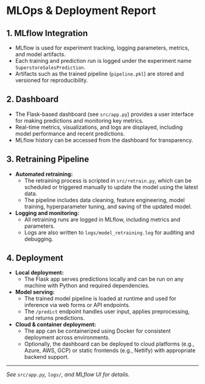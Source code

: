 # MLOps & Deployment Report

## 1. MLflow Integration
- MLflow is used for experiment tracking, logging parameters, metrics, and model artifacts.
- Each training and prediction run is logged under the experiment name `SuperstoreSalesPrediction`.
- Artifacts such as the trained pipeline (`pipeline.pkl`) are stored and versioned for reproducibility.

## 2. Dashboard
- The Flask-based dashboard (see `src/app.py`) provides a user interface for making predictions and monitoring key metrics.
- Real-time metrics, visualizations, and logs are displayed, including model performance and recent predictions.
- MLflow history can be accessed from the dashboard for transparency.

## 3. Retraining Pipeline
- **Automated retraining:**
  - The retraining process is scripted in `src/retrain.py`, which can be scheduled or triggered manually to update the model using the latest data.
  - The pipeline includes data cleaning, feature engineering, model training, hyperparameter tuning, and saving of the updated model.
- **Logging and monitoring:**
  - All retraining runs are logged in MLflow, including metrics and parameters.
  - Logs are also written to `logs/model_retraining.log` for auditing and debugging.

## 4. Deployment
- **Local deployment:**
  - The Flask app serves predictions locally and can be run on any machine with Python and required dependencies.
- **Model serving:**
  - The trained model pipeline is loaded at runtime and used for inference via web forms or API endpoints.
  - The `/predict` endpoint handles user input, applies preprocessing, and returns predictions.
- **Cloud & container deployment:**
  - The app can be containerized using Docker for consistent deployment across environments.
  - Optionally, the dashboard can be deployed to cloud platforms (e.g., Azure, AWS, GCP) or static frontends (e.g., Netlify) with appropriate backend support.

---

*See `src/app.py`, `logs/`, and MLflow UI for details.*
